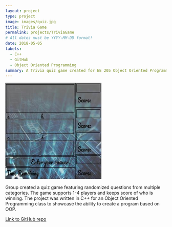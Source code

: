```yaml
---
layout: project
type: project
image: images/quiz.jpg
title: Trivia Game
permalink: projects/TriviaGame
# All dates must be YYYY-MM-DD format!
date: 2018-05-05
labels:
  - C++
  - GitHub
  - Object Oriented Programming
summary: A Trivia quiz game created for EE 205 Object Oriented Programming.
---
```


<img class="ui medium right floated rounded image" src="../images/quiz.jpg">

Group created a quiz game featuring randomized questions from multiple categories. The game supports 1-4 players and keeps score of who is winning. The project was written in C++ for an Object Oriented Programming class to showcase the ability to create a program based on OOP. 


[Link to GitHub repo](https://github.com/agasbarro36/QuizGame)

